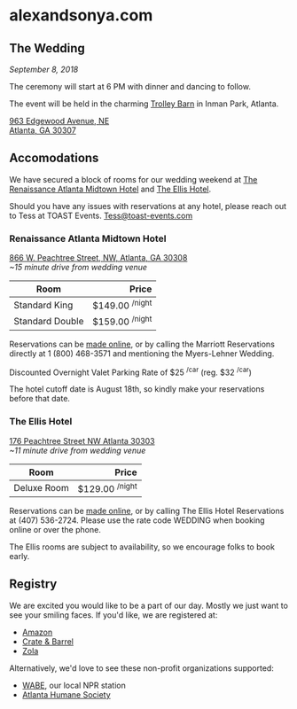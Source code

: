 # alexandsonya.com

## The Wedding

_September 8, 2018_

The ceremony will start at 6 PM with dinner and dancing to follow.

The event will be held in the charming [Trolley Barn](http://www.thetrolleybarn.com/) in Inman Park, Atlanta. 

[963 Edgewood Avenue, NE <br/>
Atlanta, GA 30307](https://goo.gl/maps/EKn6gZS6oqN2)

## Accomodations

We have secured a block of rooms for our wedding weekend at [The 
Renaissance Atlanta Midtown Hotel](http://renaissance-hotels.marriott.com/renaissance-atlanta-midtown-hotel) and [The Ellis Hotel](http://www.ellishotel.com/). 

Should you have any issues with reservations at any hotel, please reach out to Tess at TOAST Events. [Tess@toast-events.com](mailto:tess@toast-events.com)

### Renaissance Atlanta Midtown Hotel
[866 W. Peachtree Street, NW, Atlanta, GA  30308](https://goo.gl/maps/yC2E6VefBJN2)<br>
_~15 minute drive from wedding venue_

| Room            | Price                     |
|-----------------| -------------------------:|
| Standard King   | $149.00 <sup>/night</sup> |
| Standard Double | $159.00 <sup>/night</sup> |

Reservations can be [made online](www.marriott.com/meeting-event-hotels/group-corporate-travel/groupCorp.mi?resLinkData=Myers-Lehner%20Wedding%5Eatlbd%60mlwmlwa%7Cmlwmlwb%60149.00-159.00%60USD%60false%604%609/7/18%609/9/18%608/10/18&app=resvlink&stop_mobi=yes), or by calling the Marriott Reservations directly at 1 (800) 468-3571 and mentioning the Myers-Lehner Wedding.

Discounted Overnight Valet Parking Rate of $25 <sup>/car</sup> (reg. $32 <sup>/car</sup>)

The hotel cutoff date is August 18th, so kindly make your reservations before that date.  

### The Ellis Hotel
[176 Peachtree Street NW Atlanta 30303](https://goo.gl/maps/ix8gLn5ZNx72)<br>
_~11 minute drive from wedding venue_

| Room        | Price                     |
|-------------| -------------------------:|
| Deluxe Room | $129.00 <sup>/night</sup> |

Reservations can be [made online](www.ellishotel.com/), or by calling The Ellis Hotel Reservations at (407) 536-2724. Please use the rate code WEDDING when booking online or over the phone.

The Ellis rooms are subject to availability, so we encourage folks to book early.

## Registry
We are excited you would like to be a part of our day. Mostly we just want to see your smiling faces. If you'd like, we are registered at:
- [Amazon](https://www.amazon.com/wedding/share/alexandsonya.com "Alex & Sonya Amazon Wedding Registry")
- [Crate & Barrel](https://www.crateandbarrel.com/gift-registry/alex-lehner-and-sonya-myers/r5838929 "Alex & Sonya Crate & Barrel Registry")
- [Zola](https://www.zola.com/registry/myerslehner "Alex & Sonya Zola Wedding Registry")

Alternatively, we'd love to see these non-profit organizations supported:
- [WABE](https://www.wabe.org/support-the-station/), our local NPR station
- [Atlanta Humane Society](http://support.atlantahumane.org/site/Donation2?1400.donation=form1&df_id=1400&mfc_pref=T&s_src=basic&s_subsrc=mainnav)